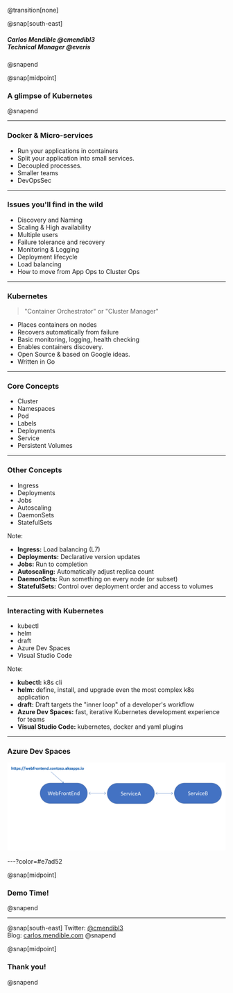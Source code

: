 @transition[none]

@snap[south-east]
##### Carlos Mendible @cmendibl3<br>Technical Manager @everis
@snapend

@snap[midpoint]
### A glimpse of Kubernetes
@snapend

---

### Docker & Micro-services

* Run your applications in containers
* Split your application into small services.
* Decoupled processes.
* Smaller teams
* DevOpsSec

---

### Issues you'll find in the wild

* Discovery and Naming
* Scaling & High availability
* Multiple users
* Failure tolerance and recovery
* Monitoring & Logging
* Deployment lifecycle
* Load balancing
* How to move from App Ops to Cluster Ops

---

### Kubernetes

> "Container Orchestrator" or "Cluster Manager"

* Places containers on nodes
* Recovers automatically from failure
* Basic monitoring, logging, health checking
* Enables containers discovery.
* Open Source & based on Google ideas.
* Written in Go

---

### Core Concepts

* Cluster
* Namespaces
* Pod
* Labels
* Deployments
* Service
* Persistent Volumes

---

### Other Concepts

* Ingress
* Deployments
* Jobs
* Autoscaling
* DaemonSets
* StatefulSets

Note:
* **Ingress:** Load balancing (L7)
* **Deployments:**  Declarative version updates
* **Jobs:** Run to completion
* **Autoscaling:** Automatically adjust replica count
* **DaemonSets:** Run something on every node (or subset)
* **StatefulSets:** Control over deployment order and access to volumes

---

### Interacting with Kubernetes

* kubectl
* helm
* draft
* Azure Dev Spaces
* Visual Studio Code

Note:

* **kubectl:** k8s cli
* **helm:** define, install, and upgrade even the most complex k8s application
* **draft:** Draft targets the "inner loop" of a developer's workflow
* **Azure Dev Spaces:** fast, iterative Kubernetes development experience for teams
* **Visual Studio Code:** kubernetes, docker and yaml plugins

---

### Azure Dev Spaces

![azds](img/collaborate-graphic.gif)

---?color=#e7ad52

@snap[midpoint]
### Demo Time!
@snapend

---

@snap[south-east]
Twitter: [@cmendibl3](https://twitter.com/cmendibl3)
<br>
Blog: [carlos.mendible.com](https://carlos.mendible.com)
@snapend

@snap[midpoint]
### Thank you!
@snapend
